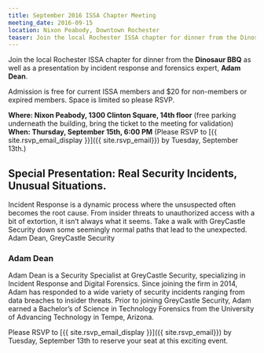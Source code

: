 ```yaml
---
title: September 2016 ISSA Chapter Meeting
meeting_date: 2016-09-15
location: Nixon Peabody, Downtown Rochester
teaser: Join the local Rochester ISSA chapter for dinner from the Dinosaur BBQ as well as a presentation by incident response and forensics expert, Adam Dean.
---
```

Join the local Rochester ISSA chapter for dinner from the **Dinosaur BBQ** as well as a presentation by incident response and forensics expert, **Adam Dean**.

Admission is free for current ISSA members and $20 for non-members or expired members. Space is limited so please RSVP.

**Where: Nixon Peabody, 1300 Clinton Square, 14th floor** (free parking underneath the building, bring the ticket to the meeting for validation)<br>
**When: Thursday, September 15th, 6:00 PM** (Please RSVP to [{{ site.rsvp_email_display }}]({{ site.rsvp_email}}) by Tuesday, September 13th.)

## Special Presentation: Real Security Incidents, Unusual Situations.

Incident Response is a dynamic process where the unsuspected often becomes the root cause. From insider threats to unauthorized access with a bit of extortion, it isn’t always what it seems. Take a walk with GreyCastle Security down some seemingly normal paths that lead to the unexpected.
Adam Dean, GreyCastle Security

### Adam Dean

Adam Dean is a Security Specialist at GreyCastle Security, specializing in Incident Response and Digital Forensics. Since joining the firm in 2014, Adam has responded to a wide variety of security incidents ranging from data breaches to insider threats. Prior to joining GreyCastle Security, Adam earned a Bachelor’s of Science in Technology Forensics from the University of Advancing Technology in Tempe, Arizona.

Please RSVP to [{{ site.rsvp_email_display }}]({{ site.rsvp_email}}) by Tuesday, September 13th to reserve your seat at this exciting event.
